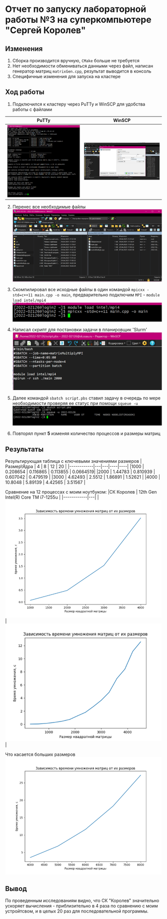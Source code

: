 # Отчет по запуску лабораторной работы №3 на суперкомпьютере "Сергей Королев"

## Изменения 
1) Сборка производится вручную, `CMake` больше не требуется
2) Нет необходимости обмениваться данными через файл, написан генератор матриц `matrixGen.cpp`, результат выводится в консоль
3) Специфичные изменения для запуска на кластере

## Ход работы
1) Подключился к кластеру через PuTTy и WinSCP для удобства работы с файлами

| PuTTy | WinSCP |
|-------|------|
| ![Картинка](images/putty_conn.png) | ![Картинка](images/wincsp_conn.png) |

2) Перенес все необходимые файлы
![Картинка](images/files_move.png)

3) Скомпилировал все исходные файлы в один командой `mpicxx -std=c++11 main.cpp -o main`, предварительно подключим `MPI` - `module load intel/mpi4`
![Картинка](images/compile.png)

4) Написал скрипт для постановки задачи в планировщик 'Slurm'
![Картинка](images/script.png)

5) Далее командой `sbatch script.pbs` ставил задачу в очередь по мере необходимости проверяя ее статус при помощи `squeue -u`
![Картинка](images/run.png)

6) Повторял пункт **5** изменяя количество процессов и размеры матриц


## Результаты
Результирующая таблица с ключевыми значениями размеров
|Размер\Ядра | 4 | 8 | 12 | 20 |
|------------|---|---|----|----|
|1000 | 0.208654 | 0.116865 | 0.113855 | 0.0664519|
|2000 | 1.44783 | 0.810939 | 0.607042  | 0.479519 |
|3000 | 4.62493 | 2.5512   | 1.86891 | 1.52621 |
|4000 | 10.8048 |  5.89139 | 4.42565 | 3.51567 |

Сравнение на 12 процессах с моим ноутбуком:
|СК Королев | 12th Gen Intel(R) Core TM i7-1255u |
|------------|---|
|![Картинка](images/res_to_compare.png) | ![Картинка](images/to_compare.png) |

Что касается больших размеров
![Картинка](images/res.png)

## Вывод
По проведенным исследованиям видно, что СК "Королев" значительно ускоряет вычисления - приблизительно в 4 раза по сравнению с моим устройтсвом, и в целых 20 раз для последовательной программы.